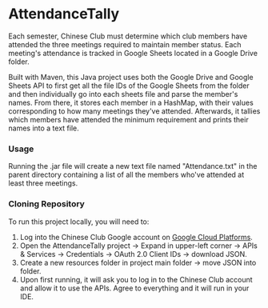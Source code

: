 # AttendanceTally
Each semester, Chinese Club must determine which club members have attended the three meetings required to maintain member status. Each meeting's attendance is tracked in Google Sheets located in a Google Drive folder.

Built with Maven, this Java project uses both the Google Drive and Google Sheets API to first get all the file IDs of the Google Sheets from the folder and then individually go into each sheets file and parse the member's names. From there, it stores each member in a HashMap, with their values corresponding to how many meetings they've attended. Afterwards, it tallies which members have attended the minimum requirement and prints their names into a text file.

### Usage
Running the .jar file will create a new text file named "Attendance.txt" in the parent directory containing a list of all the members who've attended at least three meetings.

### Cloning Repository
To run this project locally, you will need to:
1. Log into the Chinese Club Google account on [Google Cloud Platforms](https://console.cloud.google.com/home/dashboard?project=attendancetally&authuser=2).
2. Open the AttendanceTally project -> Expand in upper-left corner -> APIs & Services -> Credentials -> OAuth 2.0 Client IDs -> download JSON.
3. Create a new resources folder in project main folder -> move JSON into folder.
4. Upon first running, it will ask you to log in to the Chinese Club account and allow it to use the APIs. Agree to everything and it will run in your IDE.
